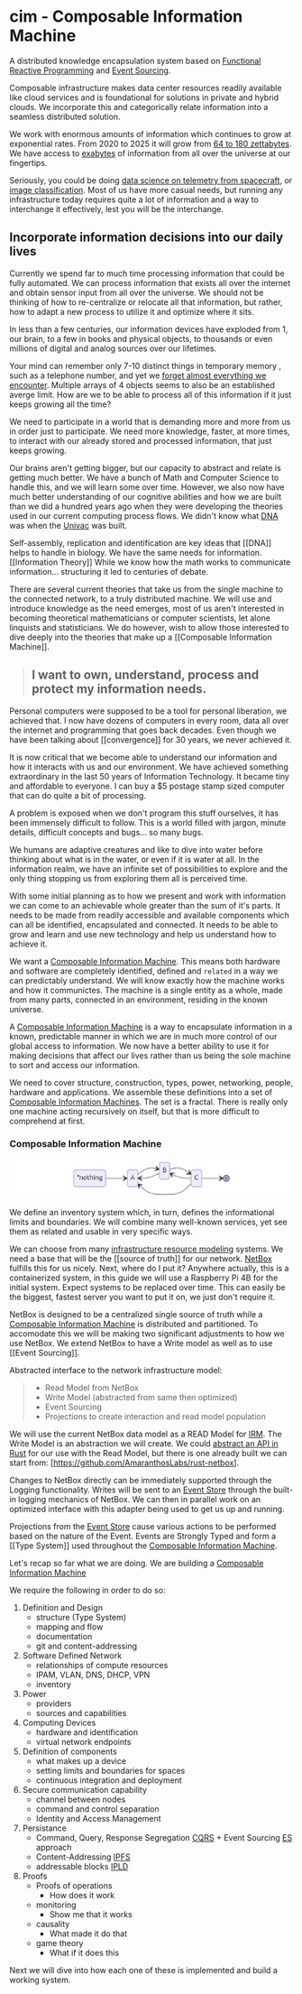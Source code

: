 # cim - Composable Information Machine

A distributed knowledge encapsulation system based on [Functional Reactive Programming](https://codedocs.org/what-is/functional-reactive-programming) and [Event Sourcing](https://www.eventstore.com/blog/what-is-event-sourcing).

Composable infrastructure makes data center resources readily available like cloud services and is foundational for solutions in private and hybrid clouds. We incorporate this and categorically relate information into a seamless distributed solution.

We work with enormous amounts of information which continues to grow at exponential rates. From 2020 to 2025 it will grow from [64 to 180 zettabytes](https://www.statista.com/statistics/871513/worldwide-data-created/). We have access to [exabytes](https://www.backblaze.com/blog/what-is-an-exabyte/) of information from all over the universe at our fingertips.

Seriously, you could be doing [data science on telemetry from spacecraft](https://ntrs.nasa.gov/citations/20100021335), or [image classification](https://www.kaggle.com/datasets/puneet6060/intel-image-classification). Most of us have more casual needs, but running any infrastructure today requires quite a lot of information and a way to interchange it effectively, lest you will be the interchange.

## Incorporate information decisions into our daily lives

Currently we spend far to much time processing information that could be fully automated. We can process information that exists all over the internet and obtain sensor input from all over the universe. We should not be thinking of how to re-centralize or relocate all that information, but rather, how to adapt a new process to utilize it and optimize where it sits.

In less than a few centuries, our information devices have exploded from 1, our brain, to a few in books and physical objects, to thousands or even millions of digital and analog sources over our lifetimes.

Your mind can remember only 7-10 distinct things in temporary memory , such as a telephone number, and yet we [forget almost everything we encounter](https://www.ncbi.nlm.nih.gov/pmc/articles/PMC3971378/). Multiple arrays of 4 objects seems to also be an established averge limit. How are we to be able to process all of this information if it just keeps growing all the time?

We need to participate in a world that is demanding more and more from us in order just to participate. We need more knowledge, faster, at more times, to interact with our already stored and processed information, that just keeps growing.

Our brains aren't getting bigger, but our capacity to abstract and relate is getting much better. We have a bunch of Math and Computer Science to handle this, and we will learn some over time. However, we also now have much better understanding of our cognitive abilities and how we are built than we did a hundred years ago when they were developing the theories used in our current computing process flows. We didn't know what [DNA](https://medlineplus.gov/genetics/understanding/basics/dna/) was when the [Univac](https://ethw.org/UNIVAC) was built.

Self-assembly, replication and identification are key ideas that [[DNA]] helps to handle in biology. We have the same needs for information. [[Information Theory]] While we know how the math works to communicate information... structuring it led to centuries of debate.

There are several current theories that take us from the single machine to the connected network, to a truly distributed machine.  We will use and introduce knowledge as the need emerges, most of us aren't interested in becoming theoretical mathematicians or computer scientists, let alone linquists and statisticians. We do however, wish to allow those interested to dive deeply into the theories that make up a [[Composable Information Machine]].

> ## I want to own, understand, process and protect my information needs.

Personal computers were supposed to be a tool for personal liberation, we achieved that. I now have dozens of computers in every room, data all over the internet and programming that goes back decades. Even though we have been talking about [[convergence]] for 30 years, we never achieved it.

It is now critical that we become able to understand our information and how it interacts with us and our environment.  We have achieved something extraordinary in the last 50 years of Information Technology. It became tiny and affordable to everyone. I can buy a $5 postage stamp sized computer that can do quite a bit of processing.

A problem is exposed when we don't program this stuff ourselves, it has been immensely difficult to follow. This is a world filled with jargon, minute details, difficult concepts and bugs... so many bugs.

We humans are adaptive creatures and like to dive into water before thinking about what is in the water, or even if it is water at all. In the information realm, we have an infinite set of possibilities to explore and the only thing stopping us from exploring them all is perceived time.

With some initial planning as to how we present and work with information we can come to an achievable whole greater than the sum of it's parts. It needs to be made from readily accessible and available components which can all be identified, encapsulated and connected. It needs to be able to grow and learn and use new technology and help us understand how to achieve it.

We want a [Composable Information Machine](doc/cim.md). This means both hardware and software are completely identified, defined and `related` in a way we can predictably understand. We will know exactly how the machine works and how it communictes. The machine is a single entity as a whole, made from many parts, connected in an environment, residing in the known universe.

A [Composable Information Machine](doc/cim.md) is a way to encapsulate information in a known, predictable manner in which we are in much more control of our global access to information. We now have a better ability to use it for making decisions that affect our lives rather than us being the sole machine to sort and access our information.

We need to cover structure, construction, types, power, networking, people, hardware and applications.  We assemble these definitions into a set of [Composable Information Machines](doc/cim.md). The set is a fractal. There is really only one machine acting recursively on itself, but that is more difficult to comprehend at first.

### Composable Information Machine

![cimTruth](img/cimState.png)

We define an inventory system which, in turn, defines the informational limits and boundaries. We will combine many well-known services, yet see them as related and usable in very specific ways.

We can choose from many [infrastructure resource modeling](doc/irm.md) systems. We need a base that will be the [[source of truth]] for our network. [NetBox](https://docs.netbox.dev/en/stable/) fulfills this for us nicely. Next, where do I put it? Anywhere actually, this is a containerized system, in this guide we will use a Raspberry Pi 4B for the initial system. Expect systems to be replaced over time. This can easily be the biggest, fastest server you want to put it on, we just don't require it.

NetBox is designed to be a centralized single source of truth while a [Composable Information Machine](doc/cim.md) is distributed and partitioned. To accomodate this we will be making two significant adjustments to how we use NetBox. We extend NetBox to have a Write model as well as to use [[Event Sourcing]].

Abstracted interface to the network infrastructure model: 

>* Read Model from NetBox
>* Write Model (abstracted from same then optimized)
>* Event Sourcing
>* Projections to create interaction and read model population

We will use the current NetBox data model as a READ Model for [IRM](doc/irm.md). The Write Model is an abstraction we will create. We could [abstract an API in Rust](https://openapi-generator.tech/docs/generators/rust/) for our use with the Read Model, but there is one already built we can start from: [https://github.com/AmaranthosLabs/rust-netbox]. 

Changes to NetBox directly can be immediately supported through the Logging functionality. Writes will be sent to an [Event Store](https://www.eventstore.com/) through the built-in logging mechanics of NetBox. We can then in parallel work on an optimized interface with this adapter being used to get us up and running.

Projections from the [Event Store](https://www.eventstore.com/) cause various actions to be performed based on the nature of the Event. Events are Strongly Typed and form a [[Type System]] used throughout the [Composable Information Machine](doc/cim.md).

Let's recap so far what we are doing.
We are building a [Composable Information Machine](doc/cim.md)

We require the following in order to do so:

   1. Definition and Design
      * structure (Type System)
      * mapping and flow
      * documentation
      * git and content-addressing
   2. Software Defined Network
      * relationships of compute resources
      * IPAM, VLAN, DNS, DHCP, VPN
      * inventory
   3. Power
      * providers
      * sources and capabilities
   4. Computing Devices
      * hardware and identification
      * virtual network endpoints  
   5. Definition of components
      * what makes up a device
      * setting limits and boundaries for spaces
      * continuous integration and deployment
   6. Secure communication capability
      * channel between nodes
      * command and control separation
      * Identity and Access Management
   7. Persistance
      * Command, Query, Response Segregation [CQRS](https://www.geeksforgeeks.org/what-is-cqrs/) + Event Sourcing [ES](doc/Event%20Sourcing.md) approach
      * Content-Addressing [IPFS](https://ipfs.io)
      * addressable blocks [IPLD](https://ipld.io)
   8. Proofs
      * Proofs of operations
        * How does it work
      * monitoring
        * Show me that it works
      * causality
        * What made it do that
      * game theory
        * What if it does this

Next we will dive into how each one of these is implemented and build a working system.
